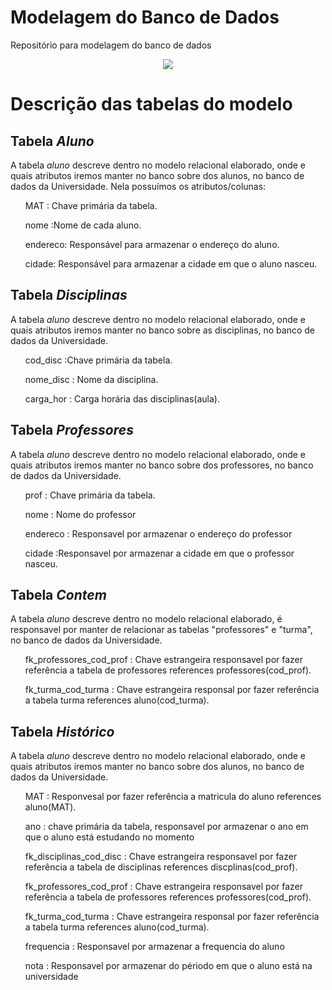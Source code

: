 
# Modelagem do Banco de Dados
Repositório para modelagem do banco de dados

<div align="center">
  <img src="/Universidade/Lógico_1.png"/>
</div>

# Descrição das tabelas do modelo

<h2>Tabela <i>Aluno</i></h2>
A tabela <i>aluno</i> descreve dentro no modelo relacional elaborado, onde e quais atributos iremos manter no banco
sobre dos alunos, no banco de dados da Universidade.
Nela possuímos os atributos/colunas:
<ul>
    <p>MAT : Chave primária da tabela.</p>
    <p>nome :Nome de cada aluno.</p>
    <p>endereco: Responsável para armazenar o endereço do aluno.</p>
    <p>cidade: Responsável para armazenar a cidade em que o aluno nasceu.</p>
</ul>

<h2>Tabela <i>Disciplinas</i></h2>
A tabela <i>aluno</i> descreve dentro no modelo relacional elaborado, onde e quais atributos iremos manter no banco
sobre as disciplinas, no banco de dados da Universidade.
<ul>
  <p>cod_disc :Chave primária da tabela.</p>
    <p>nome_disc : Nome da disciplina.</p>
    <p>carga_hor : Carga horária das disciplinas(aula).</p>
</ul>

<h2>Tabela <i> Professores</i></h2>
A tabela <i>aluno</i> descreve dentro no modelo relacional elaborado, onde e quais atributos iremos manter no banco
sobre dos professores, no banco de dados da Universidade.
<ul>
  <p>prof : Chave primária da tabela.</p>
    <p>nome : Nome do professor</p>
    <p>endereco : Responsavel por armazenar o endereço do professor</p>
    <p>cidade :Responsavel por armazenar a cidade em que o professor nasceu.</p>
 </ul>
 
<h2>Tabela <i> Contem</i></h2>
A tabela <i>aluno</i> descreve dentro no modelo relacional elaborado, é responsavel por manter de relacionar as tabelas "professores" e  "turma", no banco de dados da Universidade.
<ul>
    <p>fk_professores_cod_prof : Chave estrangeira responsavel por fazer referência a tabela de professores references professores(cod_prof).</p>
    <p>fk_turma_cod_turma : Chave estrangeira responsal por fazer referência a tabela turma references aluno(cod_turma).</p>
</ul>

<h2>Tabela <i>Histórico</i></h2>
A tabela <i>aluno</i> descreve dentro no modelo relacional elaborado, onde e quais atributos iremos manter no banco
sobre dos alunos, no banco de dados da Universidade.
<ul>
    <p>MAT : Responvesal por fazer referência a matricula do aluno references aluno(MAT).</p>
    <p>ano : chave primária da tabela, responsavel por armazenar o ano em que o aluno está estudando no momento</p>
    <p>fk_disciplinas_cod_disc : Chave estrangeira responsavel por fazer referência a tabela de disciplinas references discplinas(cod_prof).</p>
    <p>fk_professores_cod_prof : Chave estrangeira responsavel por fazer referência a tabela de professores references professores(cod_prof).</p>
    <p>fk_turma_cod_turma : Chave estrangeira responsal por fazer referência a tabela turma references aluno(cod_turma).</p>
    <p>frequencia : Responsavel por armazenar a frequencia do aluno</p>
    <p>nota : Responsavel por armazenar do périodo em que o aluno está na universidade</p>
</ul>
